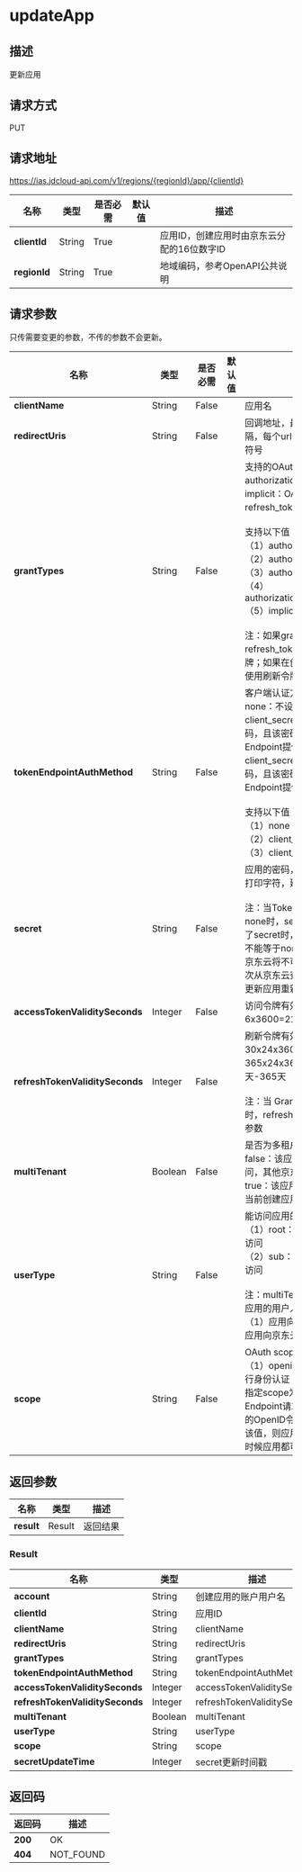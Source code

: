 # updateApp


## 描述
更新应用

## 请求方式
PUT

## 请求地址
https://ias.jdcloud-api.com/v1/regions/{regionId}/app/{clientId}

|名称|类型|是否必需|默认值|描述|
|---|---|---|---|---|
|**clientId**|String|True| |应用ID，创建应用时由京东云分配的16位数字ID|
|**regionId**|String|True| |地域编码，参考OpenAPI公共说明|

## 请求参数
只传需要变更的参数，不传的参数不会更新。

|名称|类型|是否必需|默认值|描述|
|---|---|---|---|---|
|**clientName**|String|False| |应用名|
|**redirectUris**|String|False| |回调地址，最多4个，多个url之间用逗号,分隔，每个url长度不超过1000，url不支持#符号|
|**grantTypes**|String|False| |支持的OAuth类型：<br/>authorization_code：OAuth2授权码模式<br/>implicit：OAuth2隐式授权模式<br/>refresh_token：启用刷新令牌<br/><br/>支持以下值：<br/>（1）authorization_code<br/>（2）authorization_code,refresh_token<br/>（3）authorization_code,implicit<br/>（4）authorization_code,implicit,refresh_token<br/>（5）implicit<br/><br/>注：如果grantTypes指定了refresh_token，应用将可以使用刷新令牌；如果在创建应用时未指定，则应用不能使用刷新令牌|
|**tokenEndpointAuthMethod**|String|False| |客户端认证方式：<br/>none：不设置客户端密码（不推荐）<br/>client_secret_post：客户端必须设置密码，且该密码需要在OAuth2 Token Endpoint提供于请求的body<br/>client_secret_basic：客户端必须设置密码，且该密码需要在OAuth2 Token Endpoint提供于请求的header<br/><br/>支持以下值：<br/>（1）none<br/>（2）client_secret_post<br/>（3）client_secret_basic|
|**secret**|String|False| |应用的密码，支持8-255位长度的ASCII可打印字符，建议使用足够复杂的密码策略<br/><br/>注：当TokenEndpointAuthMethod不等于none时，secret为必传参数；反之，当指定了secret时，TokenEndpointAuthMethod不能等于none<br/>京东云将不可逆加密secret，因此您无法再次从京东云查看该密码，但您可以随时通过更新应用重新设置secret|
|**accessTokenValiditySeconds**|Integer|False| |访问令牌有效期，值的范围为 600 秒到 6x3600=21,600 秒，即10分钟-6小时|
|**refreshTokenValiditySeconds**|Integer|False| |刷新令牌有效期，值的范围为 30x24x3600=2,592,000 秒到 365x24x3600=31,536,000 秒，即30天-365天<br/><br/>注：当 GrantTypes 包含 refresh_token 时，refreshTokenValiditySeconds 为必传参数|
|**multiTenant**|Boolean|False| |是否为多租户应用<br/>false：该应用仅支持当前创建应用的租户访问，其他京东云租户无法访问<br/>true：该应用支持其他京东云租户访问，但当前创建应用的租户不能访问|
|**userType**|String|False| |能访问应用的账号类型，支持以下值：<br/>（1）root：支持主账号访问，子用户无法访问<br/>（2）sub：子用户账号，使用主账号不能访问<br/><br/>注：multiTenant和userType的组合指定了应用的用户人群，典型的应用场景如：<br/>（1）应用向当前租户下的子用户开放（2）应用向京东云其他租户主账号开放|
|**scope**|String|False| |OAuth scope范围，支持的值为：<br/>（1）openid：用OpenID Connect协议进行身份认证<br/>指定scope为openid，并在Authorization Endpoint请求该scope，京东云将返回用户的OpenID令牌；如果在创建应用时未指明该值，则应用不能请求OpenID令牌；任何时候应用都可以调用“更新应用”更改该设置|

## 返回参数
|名称|类型|描述|
|---|---|---|
|**result**|Result|返回结果|

### Result
|名称|类型|描述|
|---|---|---|
|**account**|String|创建应用的账户用户名|
|**clientId**|String|应用ID|
|**clientName**|String|clientName|
|**redirectUris**|String|redirectUris|
|**grantTypes**|String|grantTypes|
|**tokenEndpointAuthMethod**|String|tokenEndpointAuthMethod|
|**accessTokenValiditySeconds**|Integer|accessTokenValiditySeconds|
|**refreshTokenValiditySeconds**|Integer|refreshTokenValiditySeconds|
|**multiTenant**|Boolean|multiTenant|
|**userType**|String|userType|
|**scope**|String|scope|
|**secretUpdateTime**|Integer|secret更新时间戳|

## 返回码
|返回码|描述|
|---|---|
|**200**|OK|
|**404**|NOT_FOUND|
